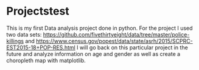 # Projectstest
This is my first Data analysis project done in python.
For the project I used two data sets: https://github.com/fivethirtyeight/data/tree/master/police-killings and https://www.census.gov/popest/data/state/asrh/2015/SCPRC-EST2015-18+POP-RES.html
I will go back on this particular project in the future and analyze information on age and gender as well as create a choropleth map with matplotlib.

